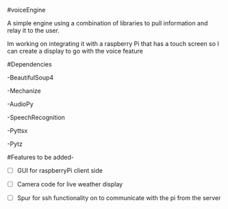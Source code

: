 #voiceEngine

A simple engine using a combination of libraries to pull information and
relay it to the user.

Im working on integrating it with a raspberry Pi that has a touch screen 
so I can create a display to go with the voice feature

#Dependencies 

-BeautifulSoup4

-Mechanize

-AudioPy

-SpeechRecognition

-Pyttsx

-Pytz

#Features to be added-
- [ ] GUI for raspberryPi client side
- [ ] Camera code for live weather display
- [ ] Spur for ssh functionality on to communicate with the pi from the server



